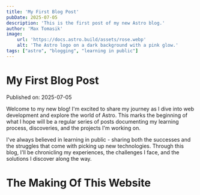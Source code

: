 ```yaml
---
title: 'My First Blog Post'
pubDate: 2025-07-05
description: 'This is the first post of my new Astro blog.'
author: 'Max Tomasik'
image:
    url: 'https://docs.astro.build/assets/rose.webp'
    alt: 'The Astro logo on a dark background with a pink glow.'
tags: ["astro", "blogging", "learning in public"]
---
```

# My First Blog Post

Published on: 2025-07-05

Welcome to my new blog! I'm excited to share my journey as I dive into web development and explore the world of Astro. This marks the beginning of what I hope will be a regular series of posts documenting my learning process, discoveries, and the projects I'm working on.

I've always believed in learning in public - sharing both the successes and the struggles that come with picking up new technologies. Through this blog, I'll be chronicling my experiences, the challenges I face, and the solutions I discover along the way.
# The Making Of This Website
